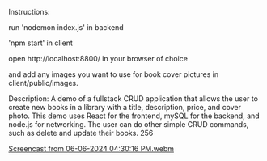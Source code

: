 Instructions:

run 'nodemon index.js' in backend

'npm start' in client

open http://localhost:8800/ in your browser of choice

and add any images you want to use for book cover pictures in client/public/images.

Description:
A demo of a fullstack CRUD application that allows the user to create new books in a 
library with a title, description, price, and cover photo. 
This demo uses React for the frontend, mySQL for the backend, and node.js for networking.
The user can do other simple CRUD commands, such as delete and update their books.
256

[Screencast from 06-06-2024 04:30:16 PM.webm](https://github.com/SpookyCthulhu/BookStore-demo/assets/161183828/5c0acc03-eb36-419d-bcb4-afffe3467483)
